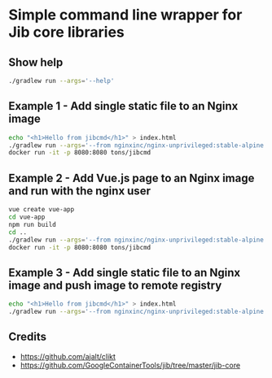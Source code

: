 # Simple command line wrapper for Jib core libraries

## Show help
```bash
./gradlew run --args='--help'
```

## Example 1 - Add single static file to an Nginx image
```bash
echo "<h1>Hello from jibcmd</h1>" > index.html
./gradlew run --args='--from nginxinc/nginx-unprivileged:stable-alpine --to tons/jibcmd --layer ./index.html /usr/share/nginx/html'
docker run -it -p 8080:8080 tons/jibcmd
```

## Example 2 - Add Vue.js page to an Nginx image and run with the nginx user
```bash
vue create vue-app
cd vue-app
npm run build
cd ..
./gradlew run --args='--from nginxinc/nginx-unprivileged:stable-alpine --to tons/jibcmd --layer ./vue-app/dist /usr/share/nginx/html --user nginx'
docker run -it -p 8080:8080 tons/jibcmd
```

## Example 3 - Add single static file to an Nginx image and push image to remote registry
```bash
echo "<h1>Hello from jibcmd</h1>" > index.html
./gradlew run --args='--from nginxinc/nginx-unprivileged:stable-alpine --to your.docker.registry.com/username/jibcmd --layer ./index.html /usr/share/nginx/html --reg-user your-registry-username --reg-pass your-registry-password'
```

## Credits
* https://github.com/ajalt/clikt
* https://github.com/GoogleContainerTools/jib/tree/master/jib-core
